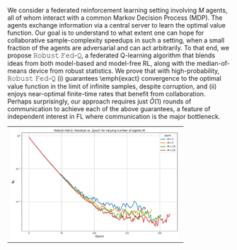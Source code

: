 We consider a federated reinforcement learning setting involving $M$ agents, all of whom interact with a common Markov Decision Process (MDP). The agents exchange information via a central server to learn the optimal value function. Our goal is to understand to what extent one can hope for collaborative sample-complexity speedups in such a setting, when a small fraction of the agents are adversarial and can act arbitrarily. To that end, we propose 𝚁𝚘𝚋𝚞𝚜𝚝 𝙵𝚎𝚍-𝚀, a federated Q-learning algorithm that blends ideas from both model-based and model-free RL, along with the median-of-means device from robust statistics. We prove that with high-probability, 𝚁𝚘𝚋𝚞𝚜𝚝 𝙵𝚎𝚍-𝚀 (i) guarantees \emph{exact} convergence to the optimal value function in the limit of infinite samples, despite corruption, and (ii) enjoys near-optimal finite-time rates that benefit from collaboration. Perhaps surprisingly, our approach requires just $\tilde{O}(1)$ rounds of communication to achieve each of the above guarantees, a feature of independent interest in FL where communication is the major bottleneck.
<table>
<tr>
  <td>
    <img src="https://github.com/sreejeetm1729/Robust-Federated-Q-Learning-with-Almost-No-communication/blob/main/Figure%201.png" style="width:380px">
    <img src="" style="width:380px">
 </td>
</tr>
